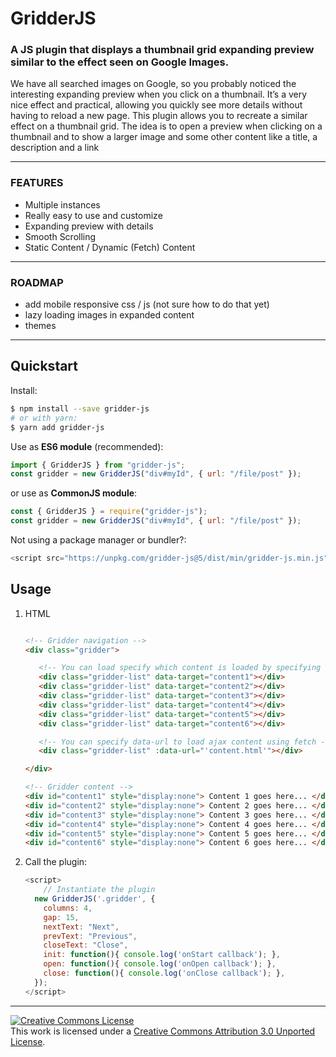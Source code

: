 # GridderJS

### A JS plugin that displays a thumbnail grid expanding preview similar to the effect seen on Google Images.

We have all searched images on Google, so you probably noticed the interesting expanding preview when you click on a thumbnail. It’s a very nice effect and practical, allowing you quickly see more details without having to reload a new page. This plugin allows you to recreate a similar effect on a thumbnail grid. The idea is to open a preview when clicking on a thumbnail and to show a larger image and some other content like a title, a description and a link

***

### FEATURES
- Multiple instances
- Really easy to use and customize
- Expanding preview with details
- Smooth Scrolling
- Static Content / Dynamic (Fetch) Content

***

### ROADMAP
- add mobile responsive css / js (not sure how to do that yet)
- lazy loading images in expanded content
- themes

***

## Quickstart

Install:

```bash
$ npm install --save gridder-js
# or with yarn:
$ yarn add gridder-js
```

Use as **ES6 module** (recommended):

```js
import { GridderJS } from "gridder-js";
const gridder = new GridderJS("div#myId", { url: "/file/post" });
```

or use as **CommonJS module**:

```js
const { GridderJS } = require("gridder-js");
const gridder = new GridderJS("div#myId", { url: "/file/post" });
```

Not using a package manager or bundler?:

```js
<script src="https://unpkg.com/gridder-js@5/dist/min/gridder-js.min.js"></script>
```

## Usage

1. HTML

    ```html
    
    <!-- Gridder navigation -->
    <div class="gridder">

       <!-- You can load specify which content is loaded by specifying the #ID of the div where the content is  -->
       <div class="gridder-list" data-target="content1"></div>
       <div class="gridder-list" data-target="content2"></div>
       <div class="gridder-list" data-target="content3"></div>
       <div class="gridder-list" data-target="content4"></div>
       <div class="gridder-list" data-target="content5"></div>
       <div class="gridder-list" data-target="content6"></div>

       <!-- You can specify data-url to load ajax content using fetch -->
       <div class="gridder-list" :data-url="'content.html'"></div>

    </div>

    <!-- Gridder content -->
    <div id="content1" style="display:none"> Content 1 goes here... </div>
    <div id="content2" style="display:none"> Content 2 goes here... </div>
    <div id="content3" style="display:none"> Content 3 goes here... </div>
    <div id="content4" style="display:none"> Content 4 goes here... </div>
    <div id="content5" style="display:none"> Content 5 goes here... </div>
    <div id="content6" style="display:none"> Content 6 goes here... </div>

    ```

2. Call the plugin:

    ```javascript
    <script>
    	// Instantiate the plugin
      new GridderJS('.gridder', {
        columns: 4,
        gap: 15,
        nextText: "Next",
        prevText: "Previous",
        closeText: "Close",  
        init: function(){ console.log('onStart callback'); },
        open: function(){ console.log('onOpen callback'); },
        close: function(){ console.log('onClose callback'); },
      });
    </script>
    ```

***

<a rel="license" href="https://creativecommons.org/licenses/by/3.0/"><img alt="Creative Commons License" style="border-width:0" src="https://i.creativecommons.org/l/by/3.0/88x31.png" /></a><br />This work is licensed under a <a rel="license" href="https://creativecommons.org/licenses/by/3.0/">Creative Commons Attribution 3.0 Unported License</a>.


